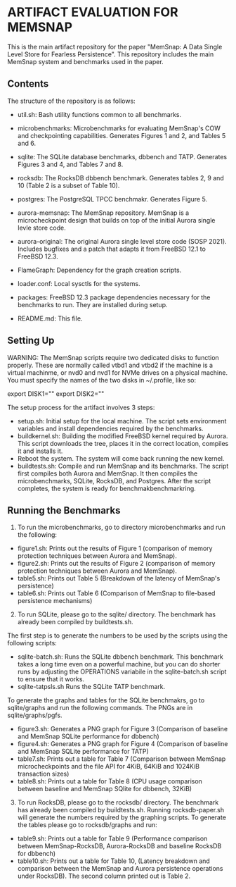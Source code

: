 ARTIFACT EVALUATION FOR MEMSNAP
===============================


This is the main artifact repository for the paper "MemSnap: A Data Single Level Store for Fearless Persistence". This repository includes the main MemSnap system and benchmarks used in the paper.


Contents
--------

The structure of the repository is as follows:

- util.sh: Bash utility functions common to all benchmarks.
- microbenchmarks: Microbenchmarks for evaluating MemSnap's COW and checkpointing capabilities. Generates Figures 1 and 2, and Tables 5 and 6.
- sqlite: The SQLite database benchmarks, dbbench and TATP. Generates Figures 3 and 4, and Tables 7 and 8.
- rocksdb: The RocksDB dbbench benchmark. Generates tables 2, 9 and 10 (Table 2 is a subset of Table 10).
- postgres: The PostgreSQL TPCC benchmakr. Generates Figure 5.

- aurora-memsnap: The MemSnap repository. MemSnap is a microcheckpoint design that builds on top of the initial Aurora single levle store code.
- aurora-original: The original Aurora single level store code (SOSP 2021). Includes bugfixes and a patch that adapts it from FreeBSD 12.1 to FreeBSD 12.3.

- FlameGraph: Dependency for the graph creation scripts.
- loader.conf: Local sysctls for the systems.
- packages: FreeBSD 12.3 package dependencies necessary for the benchmarks to run. They are installed during setup.
- README.md: This file.

Setting Up
----------

WARNING: The MemSnap scripts require two dedicated disks to function properly. These are normally called vtbd1 and vtbd2 if the machine is a virtual machinme, or nvd0 and nvd1 for NVMe drives on a physical machine. You must specify the names of the two disks in ~/.profile, like so:

export DISK1="<diskname>"
export DISK2="<diskname>"

The setup process for the artifact involves 3 steps:

- setup.sh: Initial setup for the local machine. The script sets environment variables and install dependencies required by the benchmarks.
- buildkernel.sh: Building the modified FreeBSD kernel required by Aurora. This script downloads the tree, places it in the correct location, compiles it and installs it.
- Reboot the system. The system will come back running the new kernel.
- buildtests.sh: Compile and run MemSnap and its benchmarks. The script first compiles both Aurora and MemSnap. It then compiles the microbenchmarks, SQLite, RocksDB, and Postgres. After the script completes, the system is ready for benchmakbenchmarkring.

Running the Benchmarks
----------------------

1) To run the microbenchmarks, go to directory microbenchmarks and run the following:

- figure1.sh: Prints out the results of Figure 1 (comparison of memory protection techniques between Aurora and MemSnap).
- figure2.sh: Prints out the results of Figure 2 (comparison of memory protection techniques between Aurora and MemSnap).
- table5.sh: Prints out Table 5 (Breakdown of the latency of MemSnap's persistence)
- table6.sh: Prints out Table 6 (Comparison of MemSnap to file-based persistence mechanisms)

2) To run SQLite, please go to the sqlite/ directory. The benchmark has already been compiled by buildtests.sh.

The first step is to generate the numbers to be used by the scripts using the following scripts:
- sqlite-batch.sh: Runs the SQLite dbbench benchmark. This benchmark takes a long time even on a powerful machine, but you can do shorter runs by adjusting the OPERATIONS variabile in the sqlite-batch.sh script to ensure that it works.
- sqlite-tatpsls.sh Runs the SQLite TATP benchmark. 

To generate the graphs and tables for the SQLite benchmakrs, go to sqlite/graphs and run the following commands. The PNGs are in sqlite/graphs/pgfs.

- figure3.sh: Generates a PNG graph for Figure 3 (Comparison of baseline and MemSnap SQLite performance for dbbench) 
- figure4.sh: Generates a PNG graph for Figure 4 (Comparison of baseline and MemSnap SQLite performance for TATP)
- table7.sh: Prints out a table for Table 7 (Comparison between MemSnap microcheckpoints and the file API for 4KiB, 64KiB and 1024KiB transaction sizes)
- table8.sh: Prints out a table for Table 8 (CPU usage comparison between baseline and MemSnap SQlite for dbbench, 32KiB)

3) To run RocksDB, please go to the rocksdb/ directory. The benchmark has already been compiled by buildtests.sh. Running rocksdb-paper.sh will generate the numbers required by the graphing scripts. To generate the tables please go to rocksdb/graphs and run:

- table9.sh: Prints out a table for Table 9 (Performance comparison between MemSnap-RocksDB, Aurora-RocksDB and baseline RocksDB for dbbench)
- table10.sh: Prints out a table for Table 10, (Latency breakdown and comparison between the MemSnap and Aurora persistence operations under RocksDB). The second column printed out is Table 2.

